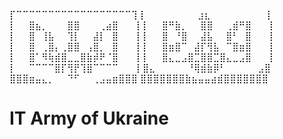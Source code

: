 ⡏⠉⠉⠉⠉⠉⠉⠉⠉⠉⠉⠉⠉⠉⠉⠉⠉⠉⠉⢹
⡇⠀⠀⠀⠀⠀⠀⠀⠀⣰⣆⠀⠀⠀⠀⠀⠀⠀ ⠀⢸
⡇⠀⠀⣿⣦⡀⠀⠀⠀⣿⣿⠀⠀⠀⢀⣴⣿⠀⠀ ⢸
⡇⠀⠀⣿⠛⣷⡀⠀⠀⣿⣿⠀⠀⢀⣾⠛⣿ ⠀⠀⢸
⡇⠀⠀⣿⠀⢸⣧⠀⠀⢹⡇⠀⠀⣼⡇⠀⣿⠀ ⠀⢸
⡇⠀⠀⣿⠀⠘⣿⠀⠀⣼⣧⠀⠀⣿⠃⠀⣿⠀ ⠀⢸
⡇⠀⠀⣿⠀⢀⣿⡄⢀⣿⣿⠀⢠⣿⡀⠀⣿ ⠀⠀⢸
⡇⠀⠀⣿⣶⣿⠉⠀⣼⡏⢻⣧⠀⠉⣿⣶⣿ ⠀⠀⢸
⡇⠀⠀⣿⠁⠻⢷⣾⣿⣀⣀⣿⣷⡾⠟⠈⣿ ⠀⠀⢸
⡇⠀⠀⣿⣄⣀⣠⣿⣉⣿⣿⣉⣿⣄⣀⣠⣿ ⠀⠀⢸
⡇⠀⠀⠉⠉⠉⠉⣿⡏⢻⡟⢹⣿⠉⠉⠉⠉ ⠀⠀⢸
⣿⣄⠀⠀⠀⠀⠀⠘⢿⣾⣷⡿⠃⠀⠀⠀⠀⠀⣠⣿
⣿⣿⣿⣶⣤⣄⡀⠀⠀⠙⠋⠀⠀⢀⣠⣤⣶⣿⣿⣿
⣿⣿⣿⣿⣿⣿⣿⣷⣦⣤⣤⣴⣾⣿⣿⣿⣿⣿⣿⣿
# IT Army of Ukraine  #

